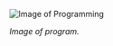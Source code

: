 ![Image of Programming](https://srcwap-com.cdn.ampproject.org/i/s/srcwap.com/wp-content/uploads/2020/12/mask_totem_smoke_192795_2560x1440.jpg)

_Image of program._

